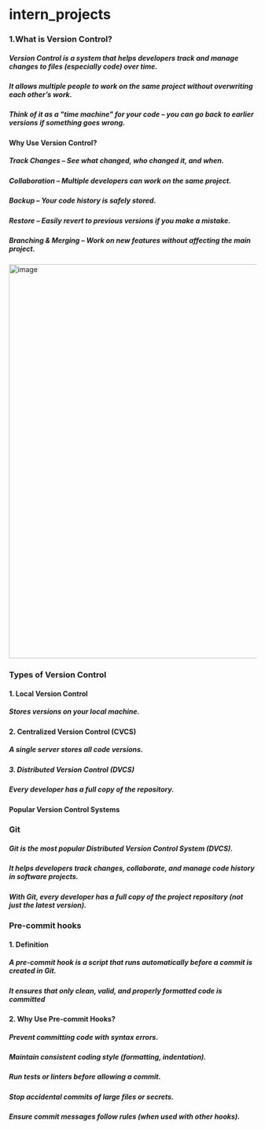 # intern_projects
### 1.What is Version Control?
##### Version Control is a system that helps developers track and manage changes to files (especially code) over time.
##### It allows multiple people to work on the same project without overwriting each other’s work.
##### Think of it as a "time machine" for your code – you can go back to earlier versions if something goes wrong.
#### Why Use Version Control?
##### Track Changes – See what changed, who changed it, and when.
##### Collaboration – Multiple developers can work on the same project.
##### Backup – Your code history is safely stored.
##### Restore – Easily revert to previous versions if you make a mistake.
##### Branching & Merging – Work on new features without affecting the main project.

<img width="1200" height="800" alt="image" src="https://github.com/user-attachments/assets/52f2fe1c-39d7-42c7-a61e-023b08fa4d8c" />

### Types of Version Control
#### 1. Local Version Control
##### Stores versions on your local machine.
#### 2.  Centralized Version Control (CVCS)
##### A single server stores all code versions.
##### 3. Distributed Version Control (DVCS)
##### Every developer has a full copy of the repository.
#### Popular Version Control Systems


### Git
##### Git is the most popular Distributed Version Control System (DVCS).
##### It helps developers track changes, collaborate, and manage code history in software projects.
#####  With Git, every developer has a full copy of the project repository (not just the latest version).


### Pre-commit hooks
#### 1. Definition
##### A pre-commit hook is a script that runs automatically before a commit is created in Git.
##### It ensures that only clean, valid, and properly formatted code is committed
#### 2. Why Use Pre-commit Hooks?
##### Prevent committing code with syntax errors.
##### Maintain consistent coding style (formatting, indentation).
##### Run tests or linters before allowing a commit.
##### Stop accidental commits of large files or secrets.
##### Ensure commit messages follow rules (when used with other hooks).
